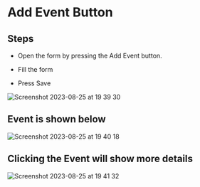 # Add Event Button

## Steps

- Open the form by pressing the Add Event button.

- Fill the form

- Press Save

![Screenshot 2023-08-25 at 19 39 30](https://github.com/Jermu10/Events/assets/104775534/b440dda6-31bd-45cd-ba60-019e0ad22655)


## Event is shown below

![Screenshot 2023-08-25 at 19 40 18](https://github.com/Jermu10/Events/assets/104775534/7d24bd18-4b4c-4f7e-89d1-a963090d5054)

## Clicking the Event will show more details

![Screenshot 2023-08-25 at 19 41 32](https://github.com/Jermu10/Events/assets/104775534/fc1875a4-018e-4efc-92aa-0f25290180ce)
